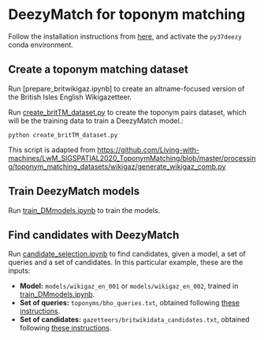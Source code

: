 # DeezyMatch for toponym matching

Follow the installation instructions from [here](
https://github.com/Living-with-machines/LwM_SIGSPATIAL2020_ToponymMatching#installation), and activate the `py37deezy` conda environment.

## Create a toponym matching dataset

Run [prepare_britwikigaz.ipynb] to create an altname-focused version of the British Isles English Wikigazetteer.

Run [create_britTM_dataset.py](https://github.com/Living-with-machines/PlaceLinking/blob/fuzzy_matching/toponym_matching/create_britTM_dataset.py) to create the toponym pairs dataset, which will be the training data to train a DeezyMatch model.:
```
python create_britTM_dataset.py
```

This script is adapted from https://github.com/Living-with-machines/LwM_SIGSPATIAL2020_ToponymMatching/blob/master/processing/toponym_matching_datasets/wikigaz/generate_wikigaz_comb.py

## Train DeezyMatch models

Run [train_DMmodels.ipynb](https://github.com/Living-with-machines/PlaceLinking/blob/fuzzy_matching/toponym_matching/train_DMmodels.ipynb) to train the models.

## Find candidates with DeezyMatch

Run [candidate_selection.ipynb](https://github.com/Living-with-machines/PlaceLinking/blob/fuzzy_matching/toponym_matching/candidate_selection.ipynb) to find candidates, given a model, a set of queries and a set of candidates. In this particular example, these are the inputs:
* **Model:** `models/wikigaz_en_001` or `models/wikigaz_en_002`, trained in [train_DMmodels.ipynb](https://github.com/Living-with-machines/PlaceLinking/blob/fuzzy_matching/toponym_matching/train_DMmodels.ipynb).
* **Set of queries:** `toponyms/bho_queries.txt`, obtained following [these instructions](https://github.com/Living-with-machines/PlaceLinking/tree/fuzzy_matching/bho).
* **Set of candidates:** `gazetteers/britwikidata_candidates.txt`, obtained following [these instructions](https://github.com/Living-with-machines/PlaceLinking/blob/fuzzy_matching/wikidata/README.md).